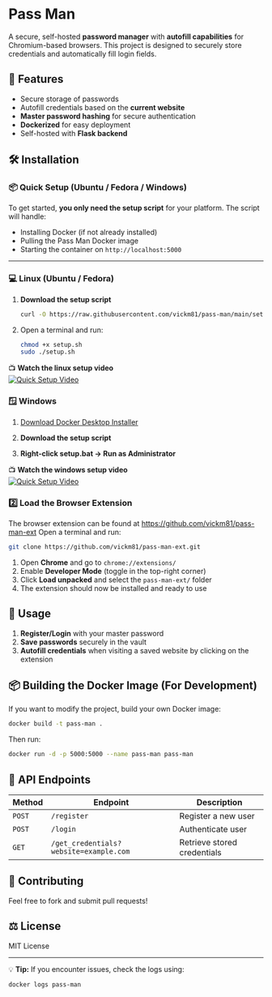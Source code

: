 # Pass Man

A secure, self-hosted **password manager** with **autofill capabilities** for Chromium-based browsers. This project is designed to securely store credentials and automatically fill login fields.

## 🚀 Features
- Secure storage of passwords
- Autofill credentials based on the **current website**
- **Master password hashing** for secure authentication
- **Dockerized** for easy deployment
- Self-hosted with **Flask backend**

## 🛠️ Installation

### 📦 Quick Setup (Ubuntu / Fedora / Windows)

To get started, **you only need the setup script** for your platform. The script will handle:
- Installing Docker (if not already installed)
- Pulling the Pass Man Docker image
- Starting the container on `http://localhost:5000`

---

### 💻 Linux (Ubuntu / Fedora)

1. **Download the setup script**  
   ```sh
   curl -O https://raw.githubusercontent.com/vickm81/pass-man/main/setup.sh

2. Open a terminal and run:
   ```sh
   chmod +x setup.sh
   sudo ./setup.sh

📺 **Watch the linux setup video**  
[![Quick Setup Video](https://img.youtube.com/vi/fFgHkIixQ30/0.jpg)](https://www.youtube.com/watch?v=fFgHkIixQ30)



### 🪟 Windows
1. [Download Docker Desktop Installer](https://www.docker.com/products/docker-desktop/)

2. **Download the setup script**

3. **Right-click setup.bat → Run as Administrator**

📺 **Watch the windows setup video**  
[![Quick Setup Video](https://img.youtube.com/vi/19k8imOoTas/0.jpg)](https://www.youtube.com/watch?v=19k8imOoTas)

### 2️⃣ **Load the Browser Extension**
The browser extension can be found at https://github.com/vickm81/pass-man-ext
Open a terminal and run:
   ```sh
   git clone https://github.com/vickm81/pass-man-ext.git
   ```
1. Open **Chrome** and go to `chrome://extensions/`
2. Enable **Developer Mode** (toggle in the top-right corner)
3. Click **Load unpacked** and select the `pass-man-ext/` folder
4. The extension should now be installed and ready to use

## 🔐 Usage
1. **Register/Login** with your master password
2. **Save passwords** securely in the vault
3. **Autofill credentials** when visiting a saved website by clicking on the extension

## 📦 Building the Docker Image (For Development)
If you want to modify the project, build your own Docker image:
```sh
docker build -t pass-man .
```
Then run:
```sh
docker run -d -p 5000:5000 --name pass-man pass-man
```

## 📝 API Endpoints
| Method | Endpoint | Description |
|--------|----------|-------------|
| `POST` | `/register` | Register a new user |
| `POST` | `/login` | Authenticate user |
| `GET` | `/get_credentials?website=example.com` | Retrieve stored credentials |

## 🤝 Contributing
Feel free to fork and submit pull requests!

## ⚖️ License
MIT License

---
💡 **Tip:** If you encounter issues, check the logs using:
```sh
docker logs pass-man
```

